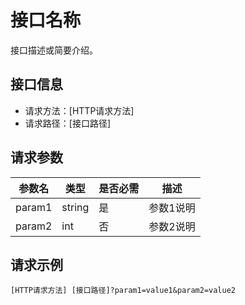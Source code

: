 # 接口名称

接口描述或简要介绍。

## 接口信息

- 请求方法：[HTTP请求方法]
- 请求路径：[接口路径]

## 请求参数

| 参数名   | 类型   | 是否必需 | 描述       |
| -------- | ------ | -------- | ---------- |
| param1   | string | 是       | 参数1说明  |
| param2   | int    | 否       | 参数2说明  |

## 请求示例

```http
[HTTP请求方法] [接口路径]?param1=value1&param2=value2
```